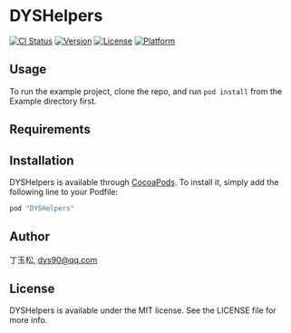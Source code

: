 # DYSHelpers

[![CI Status](http://img.shields.io/travis/丁玉松/DYSHelpers.svg?style=flat)](https://travis-ci.org/丁玉松/DYSHelpers)
[![Version](https://img.shields.io/cocoapods/v/DYSHelpers.svg?style=flat)](http://cocoapods.org/pods/DYSHelpers)
[![License](https://img.shields.io/cocoapods/l/DYSHelpers.svg?style=flat)](http://cocoapods.org/pods/DYSHelpers)
[![Platform](https://img.shields.io/cocoapods/p/DYSHelpers.svg?style=flat)](http://cocoapods.org/pods/DYSHelpers)

## Usage

To run the example project, clone the repo, and run `pod install` from the Example directory first.

## Requirements

## Installation

DYSHelpers is available through [CocoaPods](http://cocoapods.org). To install
it, simply add the following line to your Podfile:

```ruby
pod "DYSHelpers"
```

## Author

丁玉松, dys90@qq.com

## License

DYSHelpers is available under the MIT license. See the LICENSE file for more info.
